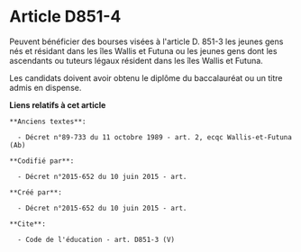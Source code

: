 # Article D851-4

Peuvent bénéficier des bourses visées à l'article D. 851-3 les jeunes gens nés et résidant dans les îles Wallis et Futuna ou
les jeunes gens dont les ascendants ou tuteurs légaux résident dans les îles Wallis et Futuna. 

Les candidats doivent avoir obtenu le diplôme du baccalauréat ou un titre admis en dispense.

**Liens relatifs à cet article**

	**Anciens textes**:

	  - Décret n°89-733 du 11 octobre 1989 - art. 2, ecqc Wallis-et-Futuna (Ab)

	**Codifié par**:

	  - Décret n°2015-652 du 10 juin 2015 - art.

	**Créé par**:

	  - Décret n°2015-652 du 10 juin 2015 - art.

	**Cite**:

	  - Code de l'éducation - art. D851-3 (V)
